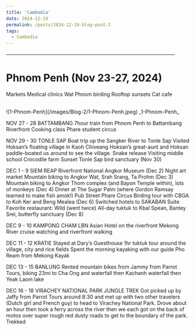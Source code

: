 ```yaml
---
title: 'Cambodia'
date: 2024-12-19
permalink: /posts/2024-12-19-blog-post-2
tags:
  - Cambodia
---
```


—————————————————————————————————

Phnom Penh (Nov 23-27, 2024)
======
Markets
Medical clinics
Wat Phnom birding
Rooftop sunsets
Cat cafe


<br/>
![1-Phnom-Penh](/images/Blog-2/1-Phnom-Penh.jpeg)
_1-Phnom-Penh_



NOV 27 - 28 BATTAMBANG
7hour train from Phnom Penh to Battambang
Riverfront
Cooking class
Phare student circus 

NOV 29 - 30 TONLE SAP
Boat trip up the Sangker River to Tonle Sap
Visited Hoksan’s floating village in Kaoh Chiveang
Hoksan’s great-aunt and Hoksan paddle-boated us around to see the village. 
Snake release
Visiting middle school
Crocodile farm
Sunset
Tonle Sap bird sanctuary (Nov 30)

DEC 1 - 9 SIEM REAP
Riverfront
National Angkor Museum (Dec 2) 
Night art market
Mountain biking to Angkor Wat, Srah Srang, Ta Prohm (Dec 3)
Mountain biking to Angkor Thom complex (and Bayon Temple within), lots of monkeys (Dec 4)
Dnner at The Sugar Palm (where Gordon Ramsay learned to make fish amok!)
Pub Street
Phare Circus
Birding tour with CBGA to Koh Ker and Beng Mealea (Dec 6)
Switched hotels to SAKABAN Suite
Favorite restaurant: Wild (went twice)
All-day tuktuk to Kbal Spean, Bantey Srei, butterfly sanctuary (Dec 8)

DEC 9 - 10 KAMPONG CHAM
LBN Asian Hotel on the riverfront
Mekong River cruise watching and riverfront walking 

DEC 11 - 12 KRATIE
Stayed at Dary’s Guesthouse
1hr tuktuk tour around the village, city and rice fields
Spent the morning kayaking with our guide Pho Ream from Mekong Kayak

DEC 13 - 15 BANLUNG
Rented mountain bikes from Jammy from Parrot Tours, biking 23mi to Cha Ong and waterfall then Kachanh waterfall then Yeak Laom lake

DEC 16 - 18 VIRACHEY NATIONAL PARK JUNGLE TREK
Got picked up by Jaffy from Parrot Tours around 8:30 and met up with two other travelers (Dutch girl and French guy) to head to Virachey National Park. Drove about an hour then took a ferry across the river then we each got on the back of motos over super rough red dusty roads to get to the boundary of the park. Trekked 

